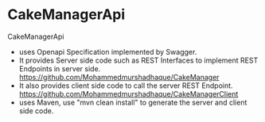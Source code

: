 # CakeManagerApi 
CakeManagerApi 
- uses Openapi Specification implemented by Swagger.
- It provides Server side code such as REST Interfaces to implement REST Endpoints in server side. https://github.com/Mohammedmurshadhaque/CakeManager
- It also provides client side code to call the server REST Endpoint. https://github.com/Mohammedmurshadhaque/CakeManagerClient
- uses Maven, use "mvn clean install" to generate the server and client side code.
